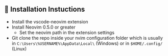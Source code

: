## 🧰 Installation Instuctions

- Install the vscode-neovim extension
- Install Neovim 0.5.0 or greater
  - Set the neovim path in the extension settings
- Git clone the repo inside your nvim configuration folder which is usually in `C:\Users\%USERNAME%\AppData\Local\` (Windows) or in `$HOME/.config/` (Linux)
